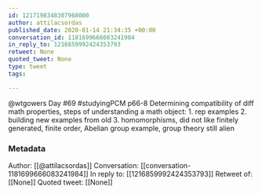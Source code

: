 ```yaml
---
id: 1217198348307968000
author: attilacsordas
published_date: 2020-01-14 21:34:35 +00:00
conversation_id: 1181699666083241984
in_reply_to: 1216859992424353793
retweet: None
quoted_tweet: None
type: tweet
tags:

---
```


@wtgowers Day #69 #studyingPCM p66-8 Determining compatibility of diff math properties, steps of understanding a math object: 1. rep examples 2. building new examples from old 3. homomorphisms, did not like finitely generated, finite order, Abelian group example, group theory still alien

### Metadata

Author: [[@attilacsordas]]
Conversation: [[conversation-1181699666083241984]]
In reply to: [[1216859992424353793]]
Retweet of: [[None]]
Quoted tweet: [[None]]
